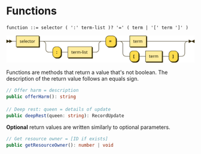 # Functions

```bnf
function ::= selector ( ':' term-list )? '=' ( term | '[' term ']' )
```

![](diagrams/function.svg)

Functions are methods that return a value that's not boolean. The description of the return value follows an equals sign.

```typescript
// Offer harm = description
public offerHarm(): string

// Deep rest: queen = details of update
public deepRest(queen: string): RecordUpdate
```

**Optional** return values are written similarly to optional parameters.

```typescript
// Get resource owner = [ID if exists]
public getResourceOwner(): number | void
```